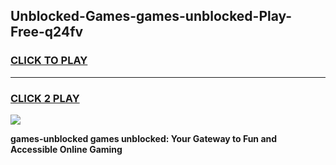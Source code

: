 
## Unblocked-Games-games-unblocked-Play-Free-q24fv
<h3>
<a href="https://premium76.site?title=games-unblocked&ref=20A">CLICK TO PLAY</a></h3>
<hr>

<h3>
<a href="https://premium76.site?title=games-unblocked&ref=20A">CLICK 2 PLAY</a>
  
</h3>

<a href="https://premium76.site?title=games-unblocked&ref=20A"><img src="https://clearcache.store/games.png"></a>


**games-unblocked games unblocked: Your Gateway to Fun and Accessible Online Gaming**
